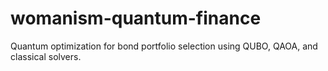# womanism-quantum-finance
Quantum optimization for bond portfolio selection using QUBO, QAOA, and classical solvers.
